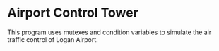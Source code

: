 # Airport Control Tower

This program uses mutexes and condition variables to simulate the air traffic control of Logan Airport. 
